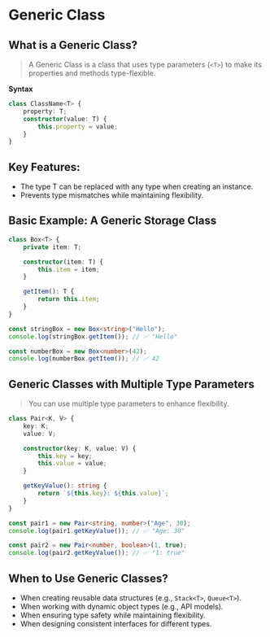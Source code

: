 
# Generic Class

## What is a Generic Class?

> A Generic Class is a class that uses type parameters (`<T>`) to make its properties and methods type-flexible.

**Syntax**

```typescript
class ClassName<T> {
    property: T;
    constructor(value: T) {
        this.property = value;
    }
}
```

## Key Features:

- The type T can be replaced with any type when creating an instance.
- Prevents type mismatches while maintaining flexibility.

## Basic Example: A Generic Storage Class

```typescript
class Box<T> {
    private item: T;

    constructor(item: T) {
        this.item = item;
    }

    getItem(): T {
        return this.item;
    }
}

const stringBox = new Box<string>("Hello");
console.log(stringBox.getItem()); // ✅ "Hello"

const numberBox = new Box<number>(42);
console.log(numberBox.getItem()); // ✅ 42

```

## Generic Classes with Multiple Type Parameters

> You can use multiple type parameters to enhance flexibility.


```typescript
class Pair<K, V> {
    key: K;
    value: V;

    constructor(key: K, value: V) {
        this.key = key;
        this.value = value;
    }

    getKeyValue(): string {
        return `${this.key}: ${this.value}`;
    }
}

const pair1 = new Pair<string, number>("Age", 30);
console.log(pair1.getKeyValue()); // ✅ "Age: 30"

const pair2 = new Pair<number, boolean>(1, true);
console.log(pair2.getKeyValue()); // ✅ "1: true"

```


## When to Use Generic Classes?

- When creating reusable data structures (e.g., `Stack<T>`, `Queue<T>`).
- When working with dynamic object types (e.g., API models).
- When ensuring type safety while maintaining flexibility.
- When designing consistent interfaces for different types.

